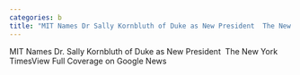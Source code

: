 ```yaml
---
categories: b
title: "MIT Names Dr Sally Kornbluth of Duke as New President  The New York Times"
---
```

MIT Names Dr. Sally Kornbluth of Duke as New President&nbsp;&nbsp;The New York TimesView Full Coverage on Google News